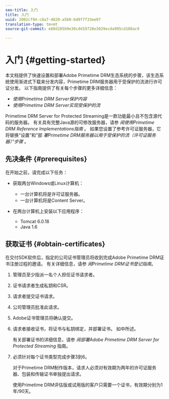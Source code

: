 ```yaml
---
seo-title: 入门
title: 入门
uuid: 2002cf94-c8a7-4820-a560-6d9f7f33ee97
translation-type: tm+mt
source-git-commit: e60d285b9e30cdd19728e3029ecda995cd100ac9

---
```



# 入门 {#getting-started}

本文档提供了快速设置和部署Adobe Primetime DRM生态系统的步骤，该生态系统使用渐进式下载来分发内容，Primetime DRM服务器用于受保护的流进行许可证分发。 以下指南提供了有关每个步骤的更多详细信息：

* *使用Primetime DRM Server保护内容*
* *使用Primetime DRM Server实现受保护的流*

Primetime DRM Server for Protected Streaming是一款功能最小且不包含源代码的服务器。 有关具有完整Java源的可修改服务器，请参 *阅使用Primetime DRM Reference Implementations指南* 。 如果您设置了参考许可证服务器，它将替换“设置”和“部 *署Primetime DRM服务器以用于受保护的流（许可证服务器）”步骤* 。

## 先决条件 {#prerequisites}

在开始之前，请完成以下任务：

* 获取两台Windows或Linux计算机：

   * 一台计算机将是许可证服务器。
   * 一台计算机将是Content Server。

* 在两台计算机上安装以下应用程序：

   * Tomcat 6.0.18
   * Java 1.6

## 获取证书 {#obtain-certificates}

在交付SDK软件后，指定的公司证书管理员将收到完成Adobe Primetime DRM证书注册过程的邀请。 有关详细信息，请参 *阅Primetime DRM证书登记指南*。

1. 管理员至少指派一名个人担任证书请求者。
1. 证书请求者生成私钥和CSR。
1. 请求者提交证书请求。
1. 公司管理员批准此请求。
1. Adobe证书管理员将确认提交。
1. 请求者接收证书，将证书与私钥绑定，并部署证书。 如中所述。

   有关部署证书的详细信息，请参 *阅部署Adobe Primetime DRM Server for Protected Streaming* 指南。
1. 必须针对每个证书类型完成步骤3到6。

   对于Primetime DRM制作版本，请求人必须对有效期为两年的许可证服务器、包装和传输证书单独提出请求。

   使用Primetime DRM评估版或试用版的客户只需要一个证书，有效期分别为1年/90天。